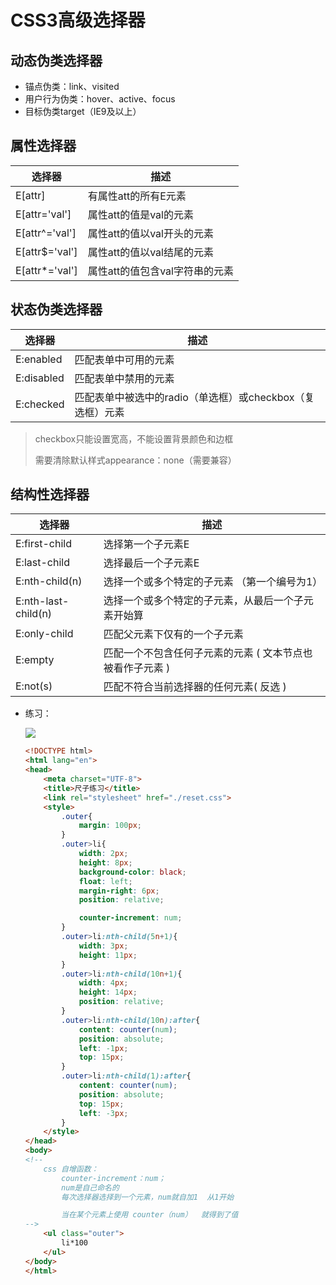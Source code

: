 # CSS3高级选择器

## 动态伪类选择器

- 锚点伪类：link、visited
- 用户行为伪类：hover、active、focus
- 目标伪类target（IE9及以上）

## 属性选择器

| **选择器**     | **描述**                       |
| -------------- | ------------------------------ |
| E[attr]        | 有属性att的所有E元素           |
| E[attr='val']  | 属性att的值是val的元素         |
| E[attr^='val'] | 属性att的值以val开头的元素     |
| E[attr$='val'] | 属性att的值以val结尾的元素     |
| E[attr*='val'] | 属性att的值包含val字符串的元素 |

## 状态伪类选择器

| **选择器** | **描述**                                                  |
| ---------- | --------------------------------------------------------- |
| E:enabled  | 匹配表单中可用的元素                                      |
| E:disabled | 匹配表单中禁用的元素                                      |
| E:checked  | 匹配表单中被选中的radio（单选框）或checkbox（复选框）元素 |

>  checkbox只能设置宽高，不能设置背景颜色和边框
>
> 需要清除默认样式appearance：none（需要兼容）

## 结构性选择器

| **选择器**          | **描述**                                                  |
| ------------------- | --------------------------------------------------------- |
| E:first-child       | 选择第一个子元素E                                         |
| E:last-child        | 选择最后一个子元素E                                       |
| E:nth-child(n)      | 选择一个或多个特定的子元素 （第一个编号为1）              |
| E:nth-last-child(n) | 选择一个或多个特定的子元素，从最后一个子元素开始算        |
| E:only-child        | 匹配父元素下仅有的一个子元素                              |
| E:empty             | 匹配一个不包含任何子元素的元素 ( 文本节点也被看作子元素 ) |
| E:not(s)            | 匹配不符合当前选择器的任何元素( 反选 )                    |

- 练习：

  ![](https://tva1.sinaimg.cn/large/007S8ZIlgy1gg77aqmvjcj30du01hdfn.jpg)

  ```html
  <!DOCTYPE html>
  <html lang="en">
  <head>
      <meta charset="UTF-8">
      <title>尺子练习</title>
      <link rel="stylesheet" href="./reset.css">
      <style>
          .outer{
              margin: 100px;
          }
          .outer>li{
              width: 2px;
              height: 8px;
              background-color: black;
              float: left;
              margin-right: 6px;
              position: relative;
  
              counter-increment: num;
          }
          .outer>li:nth-child(5n+1){
              width: 3px;
              height: 11px;
          }
          .outer>li:nth-child(10n+1){
              width: 4px;
              height: 14px;
              position: relative;
          }
          .outer>li:nth-child(10n):after{
              content: counter(num);
              position: absolute;
              left: -1px;
              top: 15px;
          }
          .outer>li:nth-child(1):after{
              content: counter(num);
              position: absolute;
              top: 15px;
              left: -3px;
          }
      </style>
  </head>
  <body>
  <!--
      css 自增函数：
          counter-increment：num；
          num是自己命名的
          每次选择器选择到一个元素，num就自加1  从1开始
  
          当在某个元素上使用 counter（num）  就得到了值
  -->
      <ul class="outer">
          li*100
      </ul>
  </body>
  </html>
  ```

  
